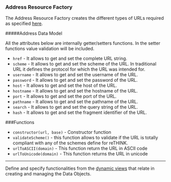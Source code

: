 ### Address Resource Factory

The Address Resource Factory creates the different types of URLs required as specified [here](https://github.com/reTHINK-project/architecture/tree/master/docs/datamodel/address). 

#####Address Data Model

All the attributes below are internally getter/setters functions. In the setter functions value validation will be included. 

* ```href``` - It allows to get and set the complete URL string.
* ```scheme``` - It allows to get and set the scheme of the URL. In traditional URL it defines the protocol for which the URL was intended for.
* ```username``` - It allows to get and set the username of the URL.
* ```password``` - It allows to get and set the password of the URL.
* ```host``` - It allows to get and set the host of the URL.
* ```hostname``` - It allows to get and set the hostname of the URL.
* ```port``` - It allows to get and set the port of the URL.
* ```pathname``` - It allows to get and set the pathname of the URL.
* ```search``` - It allows to get and set the query string of the URL.
* ```hash``` - It allows to get and set the fragment identifier of the URL.

###Functions
* ```constructor(url, base)``` - Constructor function
* ```validateScheme()``` - this function allows to validate if the URL is totally compliant with any of the schemes define for reTHINK. 
* ```urlToASCII(domain)``` - This function return the URL in ASCII code
* ```urlToUnicode(domain)``` - This function returns the URL in unicode


-----------------------
Define and specify functionalities from the [dynamic views](https://github.com/reTHINK-project/core-framework/tree/master/docs/specs/runtime/dynamic-view) that relate in creating and managing the Data Objects.
